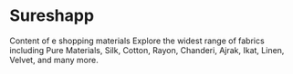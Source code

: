 # Sureshapp
Content of e shopping materials
Explore the widest range of fabrics including Pure Materials, Silk, Cotton, Rayon, Chanderi, Ajrak, Ikat, Linen, Velvet, and many more.

